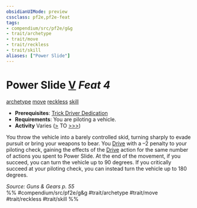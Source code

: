 ```yaml
---
obsidianUIMode: preview
cssclass: pf2e,pf2e-feat
tags:
- compendium/src/pf2e/g&g
- trait/archetype
- trait/move
- trait/reckless
- trait/skill
aliases: ["Power Slide"]
---
```

# Power Slide  [V](/rules/core-rulebook/chapter-9-playing-the-game.md#Actions "Varies") *Feat 4*  
[archetype](/rules/traits/archetype.md)  [move](/rules/traits/move.md)  [reckless](/rules/traits/reckless-gmg.md)  [skill](/rules/traits/skill.md)  

- **Prerequisites**: [Trick Driver Dedication](/compendium/feats/trick-driver-dedication-g-g.md)
- **Requirements**: You are piloting a vehicle.
- **Activity** Varies ([>](/rules/core-rulebook/chapter-9-playing-the-game.md#Actions "Single Action") TO [>>>](/rules/core-rulebook/chapter-9-playing-the-game.md#Actions "Three-Action"))

You throw the vehicle into a barely controlled skid, turning sharply to evade pursuit or bring your weapons to bear. You [Drive](/rules/actions/drive-gmg.md) with a –2 penalty to your piloting check, gaining the effects of the [Drive](/rules/actions/drive-gmg.md) action for the same number of actions you spent to Power Slide. At the end of the movement, if you succeed, you can turn the vehicle up to 90 degrees. If you critically succeed at your piloting check, you can instead turn the vehicle up to 180 degrees.

*Source: Guns & Gears p. 55*  
%% #compendium/src/pf2e/g&g #trait/archetype #trait/move #trait/reckless #trait/skill %%